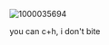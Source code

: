 ![1000035694](https://github.com/FUJIWARAN0M0K0U/FUJIWARAN0M0K0U/assets/170778538/3a6bffff-a51e-4e08-8985-ef3a5743f3f1)

you can c+h, i don't bite
